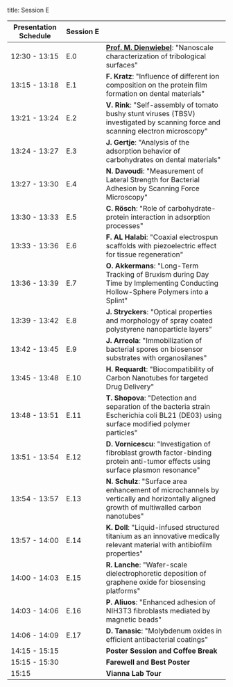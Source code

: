 title: Session E

|Presentation Schedule|**Session&nbsp;E**||
|---|---|---|
|12:30 - 13:15| E.0 |[**Prof. M. Dienwiebel**](programm/tutoriale.html): "Nanoscale characterization of tribological surfaces"|
|13:15 - 13:18 | E.1 |**F. Kratz**: "Influence of different ion composition on the protein film formation on dental materials"|
|13:21 - 13:24 | E.2 |**V. Rink**: "Self-assembly of tomato bushy stunt viruses (TBSV) investigated by scanning force and scanning electron microscopy"|
|13:24 - 13:27 | E.3 |**J. Gertje**: "Analysis of the adsorption behavior of carbohydrates on dental materials"|
|13:27 - 13:30 | E.4 |**N. Davoudi**: "Measurement of Lateral Strength for Bacterial Adhesion by Scanning Force Microscopy"|
|13:30 - 13:33 | E.5 |**C. Rösch**: "Role of carbohydrate-protein interaction in adsorption processes"|
|13:33 - 13:36 | E.6 |**F. AL Halabi**: "Coaxial electrospun scaffolds with piezoelectric effect for tissue regeneration"|
|13:36 - 13:39 | E.7 |**O. Akkermans**: "Long-Term Tracking of Bruxism during Day Time by Implementing Conducting Hollow-Sphere Polymers into a Splint"|
|13:39 - 13:42 | E.8 |**J. Stryckers**: "Optical properties and morphology of spray coated polystyrene nanoparticle layers"|
|13:42 - 13:45 | E.9 |**J. Arreola**: "Immobilization of bacterial spores on biosensor substrates with organosilanes"|
|13:45 - 13:48 | E.10 |**H. Requardt**: "Biocompatibility of Carbon Nanotubes for targeted Drug Delivery"|
|13:48 - 13:51 | E.11 |**T. Shopova**: "Detection and separation of the bacteria strain Escherichia coli BL21 (DE03) using surface modified polymer particles"|
|13:51 - 13:54 | E.12 |**D. Vornicescu**: "Investigation of fibroblast growth factor-binding protein anti-tumor effects using surface plasmon resonance"|
|13:54 - 13:57 | E.13 |**N. Schulz**: "Surface area enhancement of microchannels by vertically and horizontally aligned growth of multiwalled carbon nanotubes"|
|13:57 - 14:00 | E.14 |**K. Doll**: "Liquid-infused structured titanium as an innovative medically relevant material with antibiofilm properties"|
|14:00 - 14:03 | E.15 |**R. Lanche**: "Wafer-scale dielectrophoretic deposition of graphene oxide for biosensing platforms"|
|14:03 - 14:06 | E.16 |**P. Aliuos**: "Enhanced adhesion of NIH3T3 fibroblasts mediated by magnetic beads"|
|14:06 - 14:09 | E.17 |**D. Tanasic**: "Molybdenum oxides in efficient antibacterial coatings"|
|14:15 - 15:15 |      |**Poster Session and Coffee Break**|
|15:15 - 15:30 |      |**Farewell and Best Poster**|
|15:15         |      |**Vianna Lab Tour**|
